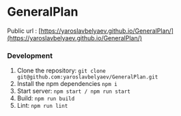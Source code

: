 # GeneralPlan

Public url : [https://yaroslavbelyaev.github.io/GeneralPlan/](https://yaroslavbelyaev.github.io/GeneralPlan/)

### Development

1. Clone the repository: `git clone git@github.com:yaroslavbelyaev/GeneralPlan.git`
2. Install the npm dependencies `npm i`
3. Start server: `npm start / npm run start`
4. Build: `npm run build`
5. Lint: `npm run lint`
